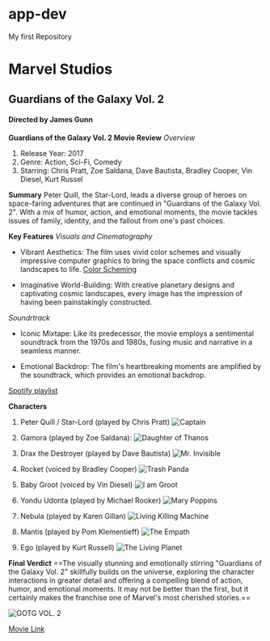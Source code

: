# app-dev
My first Repository

# Marvel Studios
## Guardians of the Galaxy Vol. 2
#### Directed by James Gunn

**Guardians of the Galaxy Vol. 2 Movie Review**
*Overview*
1. Release Year: 2017
2. Genre: Action, Sci-Fi, Comedy
3. Starring: Chris Pratt, Zoe Saldana, Dave Bautista, Bradley Cooper, Vin Diesel, Kurt Russel

**Summary**
Peter Quill, the Star-Lord, leads a diverse group of heroes on space-faring adventures that are continued in "Guardians of the Galaxy Vol. 2". With a mix of humor, action, and emotional moments, the movie tackles issues of family, identity, and the fallout from one's past choices.

**Key Features**
*Visuals and Cinematography*
- Vibrant Aesthetics: The film uses vivid color schemes and visually impressive computer graphics to bring the space conflicts and cosmic landscapes to life.
[Color Scheming](https://i.pinimg.com/originals/a9/9b/a9/a99ba90a1aa0f9440edc1a1811afaa2b.jpg)

- Imaginative World-Building: With creative planetary designs and captivating cosmic landscapes, every image has the impression of having been painstakingly constructed.

*Soundrtrack*
- Iconic Mixtape: Like its predecessor, the movie employs a sentimental soundtrack from the 1970s and 1980s, fusing music and narrative in a seamless manner.

- Emotional Backdrop: The film's heartbreaking moments are amplified by the soundtrack, which provides an emotional backdrop.

[Spotify playlist](https://open.spotify.com/playlist/2oZjYwPmqzhU5f0HUeYyTF?si=4dba4948d14746a7)

**Characters**
1. Peter Quill / Star-Lord (played by Chris Pratt)
![Captain](https://a1cf74336522e87f135f-2f21ace9a6cf0052456644b80fa06d4f.ssl.cf2.rackcdn.com/images/characters/large/2800/Peter-Quill.Guardians-of-the-Galaxy.webp)

2. Gamora (played by Zoe Saldana):
![Daughter of Thanos](https://media.allure.com/photos/5ccdcc5d72bf568a32cce6dd/16:9/w_1600,c_limit/gamora.jpg)

3. Drax the Destroyer (played by Dave Bautista)
![Mr. Invisible](https://www.sideshow.com/wp/wp-content/uploads/2017/05/image-14-740x370.png)

4. Rocket (voiced by Bradley Cooper)
![Trash Panda](https://images.immediate.co.uk/production/volatile/sites/3/2019/05/EBC1840_v228.1047-eb60675.jpg?quality=90&webp=true&resize=1000,667)

5. Baby Groot (voiced by Vin Diesel)
![I am Groot](https://theguywiththehook.files.wordpress.com/2020/04/img_3305.jpg)

6. Yondu Udonta (played by Michael Rooker)
![Mary Poppins](https://i.pinimg.com/originals/e9/47/16/e94716040c682914d62bd83fda5f2fff.jpg)

7. Nebula (played by Karen Gillan)
![Living Killing Machine](https://www.nme.com/wp-content/uploads/2017/01/Nebula-Guardians-Of-The-Galaxy.png)

8. Mantis (played by Pom Klementieff)
![The Empath](https://cdn.vox-cdn.com/thumbor/izgC08ROTTREh7ibGSjdcSx_mlc=/0x0:2879x1194/920x613/filters:focal(865x329:1325x789):format(webp)/cdn.vox-cdn.com/uploads/chorus_image/image/54825235/mantis.0.png)

9. Ego (played by Kurt Russell)
![The Living Planet](https://upload.wikimedia.org/wikipedia/en/thumb/f/f9/Kurt_Russell_as_Ego.jpg/220px-Kurt_Russell_as_Ego.jpg)

**Final Verdict**
==The visually stunning and emotionally stirring "Guardians of the Galaxy Vol. 2" skillfully builds on the universe, exploring the character interactions in greater detail and offering a compelling blend of action, humor, and emotional moments. It may not be better than the first, but it certainly makes the franchise one of Marvel's most cherished stories.==

![GOTG VOL. 2](https://c4.wallpaperflare.com/wallpaper/958/991/699/marvel-cinematic-universe-guardians-of-the-galaxy-guardians-of-the-galaxy-vol-2-nebula-marvel-gamora-hd-wallpaper-preview.jpg)

[Movie Link](https://sflix.to/movie/free-guardians-of-the-galaxy-vol-2-hd-19735)



